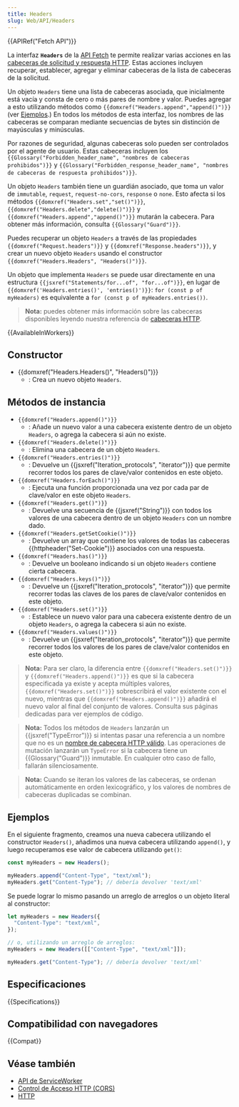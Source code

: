 ```yaml
---
title: Headers
slug: Web/API/Headers
---
```


{{APIRef("Fetch API")}}

La interfaz **`Headers`** de la [API Fetch](/es/docs/Web/API/Fetch_API) te permite realizar varias acciones en las [cabeceras de solicitud y respuesta HTTP](/es/docs/Web/HTTP/Headers). Estas acciones incluyen recuperar, establecer, agregar y eliminar cabeceras de la lista de cabeceras de la solicitud.

Un objeto `Headers` tiene una lista de cabeceras asociada, que inicialmente está vacía y consta de cero o más pares de nombre y valor. Puedes agregar a esto utilizando métodos como `{{domxref("Headers.append","append()")}}` (ver [Ejemplos](#ejemplos).) En todos los métodos de esta interfaz, los nombres de las cabeceras se comparan mediante secuencias de bytes sin distinción de mayúsculas y minúsculas.

Por razones de seguridad, algunas cabeceras solo pueden ser controlados por el agente de usuario. Estas cabeceras incluyen los `{{Glossary("Forbidden_header_name", "nombres de cabeceras prohibidos")}}` y `{{Glossary("Forbidden_response_header_name", "nombres de cabeceras de respuesta prohibidos")}}`.

Un objeto `Headers` también tiene un guardián asociado, que toma un valor de `immutable`, `request`, `request-no-cors`, `response` o `none`. Esto afecta si los métodos `{{domxref("Headers.set","set()")}}`, `{{domxref("Headers.delete","delete()")}}` y `{{domxref("Headers.append","append()")}}` mutarán la cabecera. Para obtener más información, consulta `{{Glossary("Guard")}}`.

Puedes recuperar un objeto `Headers` a través de las propiedades `{{domxref("Request.headers")}}` y `{{domxref("Response.headers")}}`, y crear un nuevo objeto `Headers` usando el constructor `{{domxref("Headers.Headers", "Headers()")}}`.

Un objeto que implementa `Headers` se puede usar directamente en una estructura `{{jsxref("Statements/for...of", "for...of")}}`, en lugar de `{{domxref('Headers.entries()', 'entries()')}}`: `for (const p of myHeaders)` es equivalente a `for (const p of myHeaders.entries())`.

> **Nota:** puedes obtener más información sobre las cabeceras disponibles leyendo nuestra referencia de [cabeceras HTTP](/es/docs/Web/HTTP/Headers).

{{AvailableInWorkers}}

## Constructor

- {{domxref("Headers.Headers()", "Headers()")}}
  - : Crea un nuevo objeto `Headers`.

## Métodos de instancia

- `{{domxref("Headers.append()")}}`
  - : Añade un nuevo valor a una cabecera existente dentro de un objeto `Headers`, o agrega la cabecera si aún no existe.
- `{{domxref("Headers.delete()")}}`
  - : Elimina una cabecera de un objeto `Headers`.
- `{{domxref("Headers.entries()")}}`
  - : Devuelve un {{jsxref("Iteration_protocols", "iterator")}} que permite recorrer todos los pares de clave/valor contenidos en este objeto.
- `{{domxref("Headers.forEach()")}}`
  - : Ejecuta una función proporcionada una vez por cada par de clave/valor en este objeto `Headers`.
- `{{domxref("Headers.get()")}}`
  - : Devuelve una secuencia de {{jsxref("String")}} con todos los valores de una cabecera dentro de un objeto `Headers` con un nombre dado.
- `{{domxref("Headers.getSetCookie()")}}`
  - : Devuelve un array que contiene los valores de todas las cabeceras {{httpheader("Set-Cookie")}} asociados con una respuesta.
- `{{domxref("Headers.has()")}}`
  - : Devuelve un booleano indicando si un objeto `Headers` contiene cierta cabecera.
- `{{domxref("Headers.keys()")}}`
  - : Devuelve un {{jsxref("Iteration_protocols", "iterator")}} que permite recorrer todas las claves de los pares de clave/valor contenidos en este objeto.
- `{{domxref("Headers.set()")}}`
  - : Establece un nuevo valor para una cabecera existente dentro de un objeto `Headers`, o agrega la cabecera si aún no existe.
- `{{domxref("Headers.values()")}}`
  - : Devuelve un {{jsxref("Iteration_protocols", "iterator")}} que permite recorrer todos los valores de los pares de clave/valor contenidos en este objeto.

> **Nota:** Para ser claro, la diferencia entre `{{domxref("Headers.set()")}}` y `{{domxref("Headers.append()")}}` es que si la cabecera especificada ya existe y acepta múltiples valores, `{{domxref("Headers.set()")}}` sobrescribirá el valor existente con el nuevo, mientras que `{{domxref("Headers.append()")}}` añadirá el nuevo valor al final del conjunto de valores. Consulta sus páginas dedicadas para ver ejemplos de código.

> **Nota:** Todos los métodos de `Headers` lanzarán un {{jsxref("TypeError")}} si intentas pasar una referencia a un nombre que no es un [nombre de cabecera HTTP válido](https://fetch.spec.whatwg.org/#concept-header-name). Las operaciones de mutación lanzarán un `TypeError` si la cabecera tiene un {{Glossary("Guard")}} inmutable. En cualquier otro caso de fallo, fallarán silenciosamente.

> **Nota:** Cuando se iteran los valores de las cabeceras, se ordenan automáticamente en orden lexicográfico, y los valores de nombres de cabeceras duplicadas se combinan.

## Ejemplos

En el siguiente fragmento, creamos una nueva cabecera utilizando el constructor `Headers()`, añadimos una nueva cabecera utilizando `append()`, y luego recuperamos ese valor de cabecera utilizando `get()`:

```js
const myHeaders = new Headers();

myHeaders.append("Content-Type", "text/xml");
myHeaders.get("Content-Type"); // debería devolver 'text/xml'
```

Se puede lograr lo mismo pasando un arreglo de arreglos o un objeto literal al constructor:

```js
let myHeaders = new Headers({
  "Content-Type": "text/xml",
});

// o, utilizando un arreglo de arreglos:
myHeaders = new Headers([["Content-Type", "text/xml"]]);

myHeaders.get("Content-Type"); // debería devolver 'text/xml'
```

## Especificaciones

{{Specifications}}

## Compatibilidad con navegadores

{{Compat}}

## Véase también

- [API de ServiceWorker](/es/docs/Web/API/Service_Worker_API)
- [Control de Acceso HTTP (CORS)](/es/docs/Web/HTTP/CORS)
- [HTTP](/es/docs/Web/HTTP)
